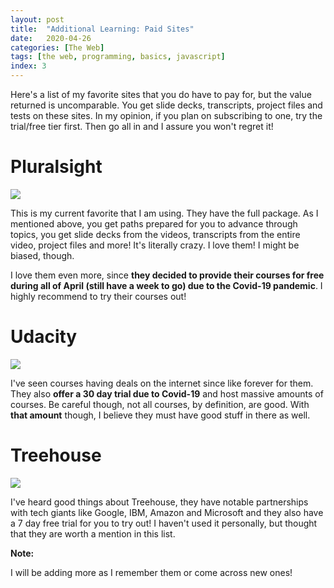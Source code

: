 ```yaml
---
layout: post
title:  "Additional Learning: Paid Sites"
date:   2020-04-26
categories: [The Web]
tags: [the web, programming, basics, javascript]
index: 3
---
```


Here's a list of my favorite sites that you do have to pay for, but the value returned is uncomparable. You get slide decks, transcripts, project files and tests on these sites. In my opinion, if you plan on subscribing to one, try the trial/free tier first. Then go all in and I assure you won't regret it!

# Pluralsight

<a href="https://www.pluralsight.com/" target="_blank"><img src="https://www.pluralsight.com/content/pluralsight/en/newsroom/brand-assets/jcr:content/main/generic_block/parsys/columns_108996112/column-parsys-1/flex_block/parsys/flex_card_copy_copy_222784545/image-res.img.25c6fc53-40dc-4764-a2cc-08791f6592d3.jpg"></a>

This is my current favorite that I am using. They have the full package. As I mentioned above, you get paths prepared for you to advance through topics, you get slide decks from the videos, transcripts from the entire video, project files and more! It's literally crazy. I love them! I might be biased, though.

I love them even more, since **they decided to provide their courses for free during all of April (still have a week to go) due to the Covid-19 pandemic**. I highly recommend to try their courses out!

# Udacity

<a href="https://www.udacity.com/" target="_blank"><img src="https://miro.medium.com/max/1356/1*hWHfNVYS4B1dgB75bhUAXQ.png"></a>

I've seen courses having deals on the internet since like forever for them. They also **offer a 30 day trial due to Covid-19** and host massive amounts of courses. Be careful though, not all courses, by definition, are good. With **that amount** though, I believe they must have good stuff in there as well. 

# Treehouse

<a href="https://teamtreehouse.com" target="_blank"><img src="https://static.teamtreehouse.com/assets/marketing/opengraph/logo_facebook-5a7642409483233360d948ca4dd6840de0a6083475af4b047d452b77b00ca68a.png"></a>

I've heard good things about Treehouse, they have notable partnerships with tech giants like Google, IBM, Amazon and Microsoft and they also have a 7 day free trial for you to try out! I haven't used it personally, but thought that they are worth a mention in this list.

**Note:**

I will be adding more as I remember them or come across new ones!
